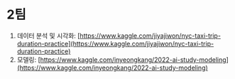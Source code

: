 # 2팀
   1. 데이터 분석 및 시각화: [https://www.kaggle.com/jiyajiwon/nyc-taxi-trip-duration-practice](https://www.kaggle.com/jiyajiwon/nyc-taxi-trip-duration-practice)
   2. 모델링: [https://www.kaggle.com/inyeongkang/2022-ai-study-modeling](https://www.kaggle.com/inyeongkang/2022-ai-study-modeling)
